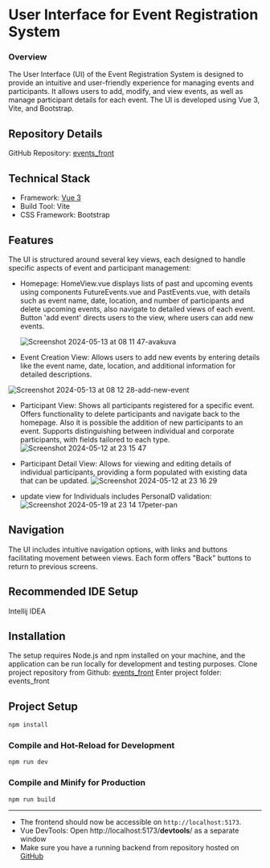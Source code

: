 # User Interface for Event Registration System

### Overview

The User Interface (UI) of the Event Registration System is designed to provide an intuitive and user-friendly experience for managing events and participants. It allows users to add, modify, and view events, as well as manage participant details for each event. The UI is developed using Vue 3, Vite, and Bootstrap.




## Repository Details

GitHub Repository: [events_front](https://github.com/5OO/events_front.git)


## Technical Stack

* Framework: [Vue 3](https://vuejs.org/)
* Build Tool: Vite  
* CSS Framework: Bootstrap 

## Features

 The UI is structured around several key views, each designed to handle specific aspects of event and participant management:

* Homepage: HomeView.vue displays lists of past and upcoming events using components FutureEvents.vue and PastEvents.vue,  with details such as event name, date, location, and number of participants and delete upcoming events, also navigate to detailed views of each event.
  Button 'add event' directs users to the view, where users can add new events.

  ![Screenshot 2024-05-13 at 08 11 47-avakuva](https://github.com/5OO/events_front/assets/27925052/b5f17235-f5e7-46c0-8f9a-330a8ade7759)

* Event Creation View: Allows users to add new events by entering details like the event name, date, location, and additional information for detailed descriptions.
  
![Screenshot 2024-05-13 at 08 12 28-add-new-event](https://github.com/5OO/events_front/assets/27925052/9a9f91d4-6e14-4a91-9dd5-660b1be7b154)

  
*  Participant View: Shows all participants registered for a specific event. Offers functionality to delete participants and navigate back to the homepage. Also it is possible the addition of new participants to an event. Supports distinguishing between individual and corporate participants, with fields tailored to each type.
  ![Screenshot 2024-05-12 at 23 15 47](https://github.com/5OO/events_front/assets/27925052/3a9b1e52-9d78-4385-aeb9-cfccf09dff94)

* Participant Detail View: Allows for viewing and editing details of individual participants, providing a form populated with existing data that can be updated.
![Screenshot 2024-05-12 at 23 16 29](https://github.com/5OO/events_front/assets/27925052/1fd3c005-3924-4d9a-b7ae-1f81c4861733)

* update view for Individuals includes PersonaID validation:
![Screenshot 2024-05-19 at 23 14 17peter-pan](https://github.com/5OO/events_front/assets/27925052/a8bf80ee-ce5a-4a2e-9b86-016365422d47)



## Navigation
The UI includes intuitive navigation options, with links and buttons facilitating movement between views. Each form offers "Back" buttons to return to previous screens.


## Recommended IDE Setup

Intellij IDEA

## Installation

The setup requires Node.js and npm installed on your machine, and the application can be run locally for development and testing purposes.
Clone project repository from Github: [events_front](https://github.com/5OO/events_front.git)
Enter project folder: events_front
## Project Setup

```sh
npm install
```

### Compile and Hot-Reload for Development

```sh
npm run dev
```

### Compile and Minify for Production

```sh
npm run build
```
---
- The frontend should now be accessible on 
    `http://localhost:5173`.
- Vue DevTools: Open http://localhost:5173/__devtools__/ as a separate window
- Make sure you have a running backend from repository hosted on [GitHub](https://github.com/5OO/events_be)


 

